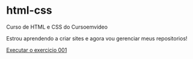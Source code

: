 # html-css
 Curso de HTML e CSS do Cursoemvideo

 Estrou aprendendo a criar sites e agora vou gerenciar meus repositorios!

 <a href="https://yuri010409.github.io/html-css/exercicios/ex001/index.html">Executar o exercicio 001</a>

